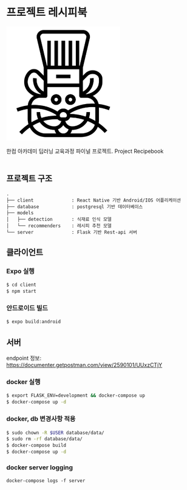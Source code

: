 # 프로젝트 레시피북

<img src="./hamster.png" width='300px' />

한컴 아카데미 딥러닝 교육과정 파이널 프로젝트. Project Recipebook
<br/><br/>


## 프로젝트 구조
```
.
├── client              : React Native 기반 Android/IOS 어플리케이션
├── database            : postgresql 기반 데이터베이스
├── models
│   ├── detection       : 식재료 인식 모델
│   └── recommenders    : 레시피 추천 모델
└── server              : Flask 기반 Rest-api 서버
```

## 클라이언트
### Expo 실행
```bash
$ cd client
$ npm start
```

### 안드로이드 빌드
```bash
$ expo build:android
```

## 서버

endpoint 정보: https://documenter.getpostman.com/view/2590101/UUxzCTjY

### docker 실행
```bash
$ export FLASK_ENV=development && docker-compose up
$ docker-compose up -d
```

### docker, db 변경사항 적용
```bash
$ sudo chown -R $USER database/data/
$ sudo rm -rf database/data/
$ docker-compose build
$ docker-compose up -d
```

### docker server logging
```
docker-compose logs -f server
```
